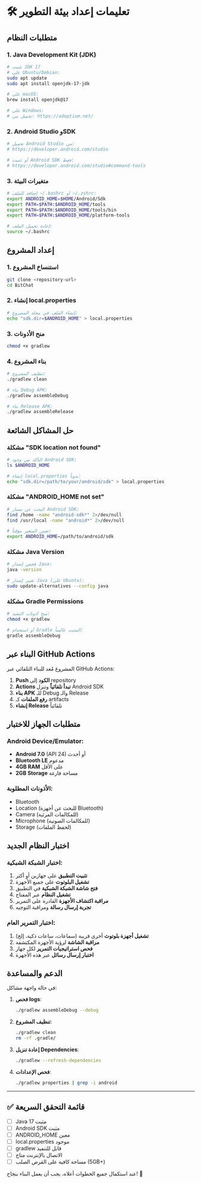 # 🛠️ تعليمات إعداد بيئة التطوير

## متطلبات النظام

### 1. Java Development Kit (JDK)
```bash
# تثبيت JDK 17
# على Ubuntu/Debian:
sudo apt update
sudo apt install openjdk-17-jdk

# على macOS:
brew install openjdk@17

# على Windows:
# تحميل من: https://adoptium.net/
```

### 2. Android Studio وSDK
```bash
# تحميل Android Studio من:
# https://developer.android.com/studio

# أو تثبيت Android SDK فقط:
# https://developer.android.com/studio#command-tools
```

### 3. متغيرات البيئة
```bash
# إضافة للملف ~/.bashrc أو ~/.zshrc:
export ANDROID_HOME=$HOME/Android/Sdk
export PATH=$PATH:$ANDROID_HOME/tools
export PATH=$PATH:$ANDROID_HOME/tools/bin
export PATH=$PATH:$ANDROID_HOME/platform-tools

# إعادة تحميل الملف:
source ~/.bashrc
```

## إعداد المشروع

### 1. استنساخ المشروع
```bash
git clone <repository-url>
cd BitChat
```

### 2. إنشاء local.properties
```bash
# إنشاء الملف في مجلد المشروع:
echo "sdk.dir=$ANDROID_HOME" > local.properties
```

### 3. منح الأذونات
```bash
chmod +x gradlew
```

### 4. بناء المشروع
```bash
# تنظيف المشروع:
./gradlew clean

# بناء Debug APK:
./gradlew assembleDebug

# بناء Release APK:
./gradlew assembleRelease
```

## حل المشاكل الشائعة

### مشكلة "SDK location not found"
```bash
# التأكد من وجود Android SDK:
ls $ANDROID_HOME

# إنشاء local.properties يدوياً:
echo "sdk.dir=/path/to/your/android/sdk" > local.properties
```

### مشكلة "ANDROID_HOME not set"
```bash
# البحث عن مسار Android SDK:
find /home -name "android-sdk*" 2>/dev/null
find /usr/local -name "android*" 2>/dev/null

# تعيين المتغير مؤقتاً:
export ANDROID_HOME=/path/to/android/sdk
```

### مشكلة Java Version
```bash
# فحص إصدار Java:
java -version

# تغيير إصدار Java (على Ubuntu):
sudo update-alternatives --config java
```

### مشكلة Gradle Permissions
```bash
# منح أذونات التنفيذ:
chmod +x gradlew

# أو استخدام Gradle المثبت عالمياً:
gradle assembleDebug
```

## البناء عبر GitHub Actions

المشروع مُعد للبناء التلقائي عبر GitHub Actions:

1. **Push الكود** إلى repository
2. **Actions تبدأ تلقائياً** وتنزل Android SDK
3. **بناء APK** للـ Debug والـ Release
4. **رفع الملفات** كـ artifacts
5. **إنشاء Release** تلقائياً

## متطلبات الجهاز للاختبار

### Android Device/Emulator:
- **Android 7.0** (API 24) أو أحدث
- **Bluetooth LE** مدعوم
- **4GB RAM** على الأقل
- **2GB Storage** مساحة فارغة

### الأذونات المطلوبة:
- Bluetooth
- Location (للبحث عن أجهزة Bluetooth)
- Camera (للمكالمات المرئية)
- Microphone (للمكالمات الصوتية)
- Storage (لحفظ الملفات)

## اختبار النظام الجديد

### اختبار الشبكة الشبكية:
1. **تثبيت التطبيق** على جهازين أو أكثر
2. **تشغيل البلوتوث** على جميع الأجهزة
3. **فتح شاشة الشبكة الشبكية** في التطبيق
4. **تشغيل النظام** عبر المفتاح
5. **مراقبة اكتشاف الأجهزة** القادرة على التمرير
6. **تجربة إرسال رسالة** ومراقبة التوجيه

### اختبار التمرير العام:
1. **تشغيل أجهزة بلوتوث** أخرى قريبة (سماعات، ساعات ذكية، إلخ)
2. **مراقبة الشاشة** لرؤية الأجهزة المكتشفة
3. **فحص استراتيجيات التمرير** لكل جهاز
4. **اختبار إرسال رسائل** عبر هذه الأجهزة

## الدعم والمساعدة

في حالة واجهة مشاكل:

1. **فحص logs**:
   ```bash
   ./gradlew assembleDebug --debug
   ```

2. **تنظيف المشروع**:
   ```bash
   ./gradlew clean
   rm -rf .gradle/
   ```

3. **إعادة تنزيل Dependencies**:
   ```bash
   ./gradlew --refresh-dependencies
   ```

4. **فحص الإعدادات**:
   ```bash
   ./gradlew properties | grep -i android
   ```

---

## ✅ قائمة التحقق السريعة

- [ ] Java 17 مثبت
- [ ] Android SDK مثبت  
- [ ] ANDROID_HOME معين
- [ ] local.properties موجود
- [ ] gradlew قابل للتنفيذ
- [ ] الاتصال بالإنترنت متاح
- [ ] مساحة كافية على القرص الصلب (5GB+)

عند استكمال جميع الخطوات أعلاه، يجب أن يعمل البناء بنجاح! 🎉